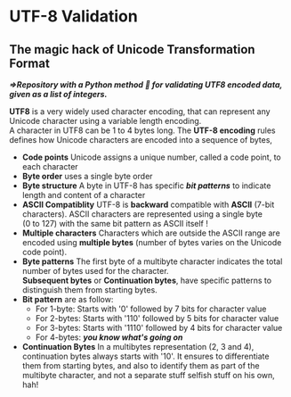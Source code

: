 # **UTF-8 Validation**

## The magic hack of **U**nicode **T**ransformation **F**ormat

**_=>Repository with a Python method :snake: for validating UTF8 encoded data, given as a list of integers._**

**UTF8** is a very widely used character encoding, that can represent any Unicode character using a variable length encoding. <br>
A character in UTF8 can be 1 to 4 bytes long.
The **UTF-8 encoding** rules defines how Unicode characters are encoded into a sequence of bytes,

- **Code points** Unicode assigns a unique number, called a code point, to each character
- **Byte order** uses a single byte order
- **Byte structure** A byte in UTF-8 has specific **_bit patterns_** to indicate length and content of a character
- **ASCII Compatiblity** UTF-8 is **backward** compatible with **ASCII** (7-bit characters). ASCII characters are represented using a single byte <br>
  (0 to 127) with the same bit pattern as ASCII itself !
- **Multiple characters** Characters which are outside the ASCII range are encoded using **multiple bytes** (number of bytes varies on the Unicode code point).
- **Byte patterns** The first byte of a multibyte character indicates the total number of bytes used for the character. <br>
  **Subsequent bytes** or **Continuation bytes**, have specific patterns to distinguish them from starting bytes.
- **Bit pattern** are as follow:
  - For 1-byte: Starts with '0' followed by 7 bits for character value
  - For 2-bytes: Starts with '110' followed by 5 bits for character value
  - For 3-bytes: Starts with '1110' followed by 4 bits for character value
  - For 4-bytes: **_you know what's going on_**
- **Continuation Bytes** In a multibytes representation (2, 3 and 4), continuation bytes always starts with '10'.
  It ensures to differentiate them from starting bytes, and also to identify them as part of the multibyte character, and not a separate stuff selfish stuff on his own, hah!
